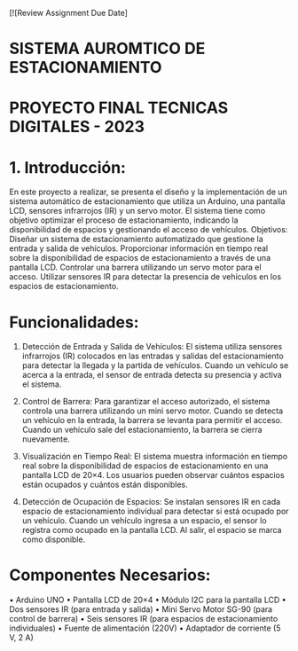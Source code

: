 [![Review Assignment Due Date]

# SISTEMA AUROMTICO DE ESTACIONAMIENTO
# PROYECTO FINAL TECNICAS DIGITALES -  2023

# 1. Introducción:

En este proyecto a realizar, se presenta el diseño y la implementación de un sistema automático de estacionamiento que utiliza un Arduino, una pantalla LCD, sensores infrarrojos (IR) y un servo motor. El sistema tiene como objetivo optimizar el proceso de estacionamiento, indicando la disponibilidad de espacios y gestionando el acceso de vehículos.
Objetivos:
Diseñar un sistema de estacionamiento automatizado que gestione la entrada y salida de vehículos.
Proporcionar información en tiempo real sobre la disponibilidad de espacios de estacionamiento a través de una pantalla LCD.
Controlar una barrera utilizando un servo motor para el acceso.
Utilizar sensores IR para detectar la presencia de vehículos en los espacios de estacionamiento.

# Funcionalidades:
1.	Detección de Entrada y Salida de Vehículos: El sistema utiliza sensores infrarrojos (IR) colocados en las entradas y salidas del estacionamiento para detectar la llegada y la partida de vehículos. Cuando un vehículo se acerca a la entrada, el sensor de entrada detecta su presencia y activa el sistema.

2.	Control de Barrera: Para garantizar el acceso autorizado, el sistema controla una barrera utilizando un mini servo motor. Cuando se detecta un vehículo en la entrada, la barrera se levanta para permitir el acceso. Cuando un vehículo sale del estacionamiento, la barrera se cierra nuevamente.

3.	Visualización en Tiempo Real: El sistema muestra información en tiempo real sobre la disponibilidad de espacios de estacionamiento en una pantalla LCD de 20×4. Los usuarios pueden observar cuántos espacios están ocupados y cuántos están disponibles.

4.	Detección de Ocupación de Espacios: Se instalan sensores IR en cada espacio de estacionamiento individual para detectar si está ocupado por un vehículo. Cuando un vehículo ingresa a un espacio, el sensor lo registra como ocupado en la pantalla LCD. Al salir, el espacio se marca como disponible.

# Componentes Necesarios:
•	Arduino UNO
•	Pantalla LCD de 20×4
•	Módulo I2C para la pantalla LCD
•	Dos sensores IR (para entrada y salida)
•	Mini Servo Motor SG-90 (para control de barrera)
•	Seis sensores IR (para espacios de estacionamiento individuales)
•	Fuente de alimentación (220V)
•	Adaptador de corriente (5 V, 2 A)



